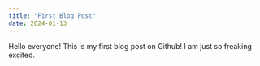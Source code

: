 ```yaml
---
title: "First Blog Post"
date: 2024-01-13
---
```


Hello everyone! This is my first blog post on Github! I am just so freaking excited.
